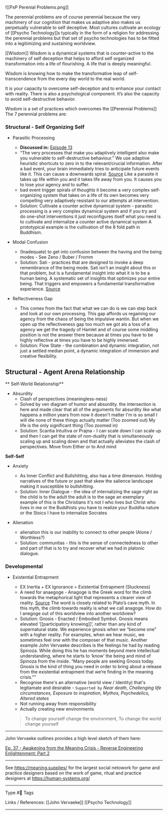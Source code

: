 
![[PxP Perenial Problems.png]]
 
 The perennial problems are of course perennial because the very machinery of our cognition that makes us adaptive also makes us perpetually vulnerable to self deceptive. Most cultures cultivate an ecology of [[Psycho Technology]]s typically in the form of a religion for addressing the perennial problems but that set of psycho technologies has to be fitted into a legitimizing and sustaining worldview.

[[Wisdom]] Wisdom is a dynamical systems that is counter-active to the machinery of self deception that helps to afford self organized transformation into a life of flourishing. A life that is deeply meaningful.

Wisdom is knowing how to make the transformative leap of self-transcendence from the every day world to the real world.

It is your capacity to overcome self-deception and to enhance your contact with reality. There is also a psychological component. It’s also the capacity to avoid self-destructive behavior.

Wisdom is a set of practices which overcomes the [[Perennial Problems]]
The 7 perennial problems are:

### Structural - Self Organizing Self

- Parasitic Processing 
	- **Discussed in:** [Episode 13](https://awakeningfromthemeaningcrisis.com/episodes/13)
	- “The very processes that make you adaptively intelligent also make you vulnerable to self-destructive behaviour.” We use adaptive heuristic shortcuts to zero in to the relevant/crucial information. After a bad event, your brain immediately tries to anticipate future events like it. This can cause a downwards spiral. [Source](https://awakeningfromthemeaningcrisis.com/parasitic-processing) Like a parasite it takes up life within you and it takes life away from you. It causes you to lose your agency and to suffer.
	- bad event trigger spirals of thoughts it become a very complex self-organizing system that takes on a life of its own becomes very compelling very adaptively resistant to our attempts at intervention.
	- Solution: Cultivate a counter active dynamical system - parasitic processing is a very complex dynamical system and if you try and do one-shot interventions it just reconfigures itself what you need is to cultivate and internalize a counter active dynamical system A prototypical example is the cultivation of the 8 fold path in Buddhism.


- Modal Confusion 
	- (Inadequate)  to get into confusion between the having and the being modes - See Zeno / Buber / Fromm
	- Solution: Sati - practices that are designed to invoke a deep remembrance of the being mode. Sati isn’t an insight about this or that problem, but is a fundamental insight into what it is to be a human being. A systematic set of insights that optimizes your entire being. That triggers and empowers a fundamental transformative experience. [Source](https://awakeningfromthemeaningcrisis.com/sati)


- Reflectiveness Gap 
	- This comes from the fact that what we can do is we can step back and look at our own processing. This gap affords us regaining our agency from the chaos of being the impulsive wantin. But when we open up the reflectiveness gap too much we got als a loss of a agency we get the tragedy of Hamlet and of course some middling position is not the answer there because at times you have to be highly reflective at times you have to be highly immersed.
	- Solution: Flow State - the combination and dynamic integration, not just a settled median point, a dynamic integration of immersion and creative flexibility.

## Structural - Agent Arena Relationship
** Self-World Relationship**

- Absurdity 
	 - Clash of perspectives (meaningless-ness)
	 - Solved by ven diagram of humor and absurdity. the intersection is here and made clear that all of the arguments for absurdity like what happens a million years from now it doesn't matter I'm is so small I will die none of these things actually matter (Too zoomed out) My life is the only significant thing (Too zoomed in)
	 - Solution: Scantia Intuitiva or Prajna - I can scale down I can scale up and then I can get the state of non-duality that is simultaneously scaling up and scaling down and that actually alleviates the clash of perspectives. Move from Either or to And mind

**Self-Self**

- Anxiety 
	- As Inner Conflict and Bullshitting, also has a time dimension. Holding narratives of the future or past that skew the salience landscape making it  susceptible to bullshitting.
	- Solution: Inner Dialogue - the idea of internalizing the sage right as the child is to the adult the adult is to the sage an exemplary example of this is the Christians it's not I who lives but Christ who lives in me or the Buddhists you have to realize your Buddha nature or the Stoics I have to internalize Socrates
	
- Alienation 
	- alienation this is our inability to connect to other people  (Alone / Worthless?)
	- Solution: communitas - this is the sense of connectedness to other and part of that is to try and recover what we had in platonic dialogue.

### Developmental 

- Existential Entrapment
	- EX Inertia + EX Ignorance = Existential Entrapment (Stuckness)
	- A need for anaegoge - Anagoge is the Greek word for the climb towards the metaphorical light that represents a clearer view of reality. [Source](https://awakeningfromthemeaningcrisis.com/anagoge) The word is closely related to Plato’s cave myth. In this myth, the climb towards reality is what we call anagoge. How do I anegoge out of this worldview into another worldview?
	- Solution: Gnosis - Enacted / Embodied Symbol. Gnosis means elevated ‘[[participatory knowing]]’, rather than any kind of supernatural state. We experience gnosis when we “become one” with a higher reality. For examples, when we hear music, we sometimes feel one with the composer of that music. Another example John Vervaeke describes is the feelings he had by reading Spinoza. While doing this he has moments beyond mere intellectual understanding, where he starts to ‘know’ the being and mind of Spinoza from the inside. “Many people are seeking Gnosis today. Gnosis is the kind of thing you need in order to bring about a release from the existential entrapment that we’re finding in the meaning crisis.””
	-   Recognise there's an alternative (world view / Identity) that's legitamate and desirable - `Supported by` *Near death, Challenging life circumstances, Exposure to inspiration, Mythos, Psychedelics, Altered states*
	-   Not running away from responsibility
	-   Actually creating new environments

	>To change yourself change the environment, To change the world change yourself

---

John Vervaeke outlines provides a high level sketch of them here:

[Ep. 37 - Awakening from the Meaning Crisis - Reverse Engineering Enlightenment: Part 2](https://www.youtube.com/watch?v=2kQooMZzR7w)


---

See https://meaning.supplies/ for the largest social netowork for game and practice designers based on the work of game, ritual and practice designers at https://human-systems.org/ 

---
Type #🌲
Tags 

Links / References: [[John Vervaeke]] [[Psycho Technology]]


---